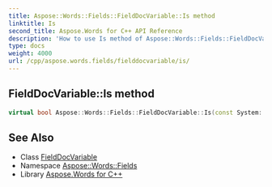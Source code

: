 ```yaml
---
title: Aspose::Words::Fields::FieldDocVariable::Is method
linktitle: Is
second_title: Aspose.Words for C++ API Reference
description: 'How to use Is method of Aspose::Words::Fields::FieldDocVariable class in C++.'
type: docs
weight: 4000
url: /cpp/aspose.words.fields/fielddocvariable/is/
---
```

## FieldDocVariable::Is method




```cpp
virtual bool Aspose::Words::Fields::FieldDocVariable::Is(const System::TypeInfo &target) const override
```

## See Also

* Class [FieldDocVariable](../)
* Namespace [Aspose::Words::Fields](../../)
* Library [Aspose.Words for C++](../../../)
